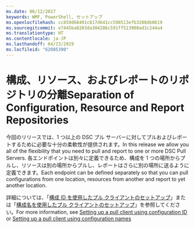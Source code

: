 ```yaml
---
ms.date: 06/12/2017
keywords: WMF, PowerShell, セットアップ
ms.openlocfilehash: cc859d68491c817d641cc598513efb3208db0619
ms.sourcegitcommit: e7445ba8203da304286c591ff513900ad1c244a4
ms.translationtype: HT
ms.contentlocale: ja-JP
ms.lasthandoff: 04/23/2019
ms.locfileid: "62085390"
---
```

# <a name="separation-of-configuration-resource-and-report-repositories"></a><span data-ttu-id="068c0-102">構成、リソース、およびレポートのリポジトリの分離</span><span class="sxs-lookup"><span data-stu-id="068c0-102">Separation of Configuration, Resource and Report Repositories</span></span>

<span data-ttu-id="068c0-103">今回のリリースでは、1 つ以上の DSC プル サーバーに対してプルおよびレポートするために必要な十分の柔軟性が提供されます。</span><span class="sxs-lookup"><span data-stu-id="068c0-103">In this release we allow you all of the flexibility that you need to pull and report to one or more DSC Pull Servers.</span></span> <span data-ttu-id="068c0-104">各エンドポイントは別々に定義できるため、構成を 1 つの場所からプルし、リソースは別の場所からプルし、レポートはさらに別の場所に送るように定義できます。</span><span class="sxs-lookup"><span data-stu-id="068c0-104">Each endpoint can be defined separately so that you can pull configurations from one location, resources from another and report to yet another location.</span></span>

<span data-ttu-id="068c0-105">詳細については、「[構成 ID を使用したプル クライアントのセットアップ](https://msdn.microsoft.com/powershell/dsc/pullclientconfigid)」または「[構成名を使用したプル クライアントのセットアップ](https://msdn.microsoft.com/powershell/dsc/pullclientconfignames)」を参照してください。</span><span class="sxs-lookup"><span data-stu-id="068c0-105">For more information, see [Setting up a pull client using configuration ID](https://msdn.microsoft.com/powershell/dsc/pullclientconfigid) or [Setting up a pull client using configuration names](https://msdn.microsoft.com/powershell/dsc/pullclientconfignames)</span></span>
